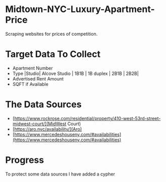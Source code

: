 # Midtown-NYC-Luxury-Apartment-Price
Scraping websites for prices of competition. 

# Target Data To Collect
- Apartment Number
- Type |Studio| Alcove Studio | 1B1B | 1B duplex | 2B1B | 2B2B|
- Advertised Rent Amount
- SQFT if Available
# The Data Sources
- [https://www.rockrose.com/residential/property/410-west-53rd-street-midwest-court/](MidWest Court)
- [https://aro.nyc/availability/](Aro)
- [https://www.mercedeshouseny.com/#availabilities](https://www.mercedeshouseny.com/#availabilities)
# Progress 
To protect some data sources I have added a cypher
